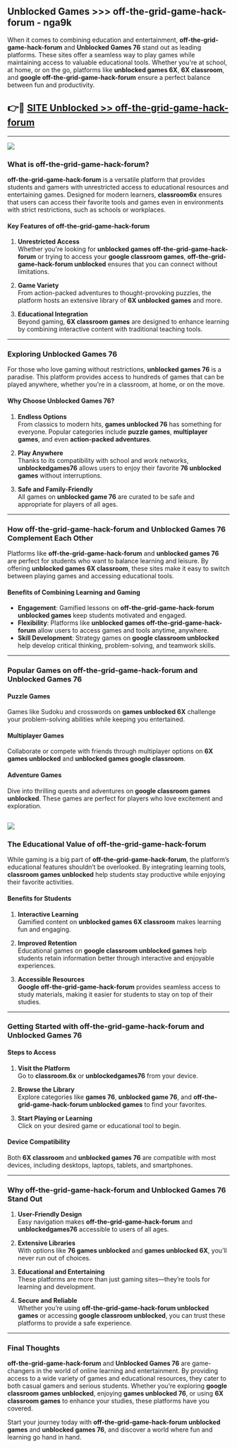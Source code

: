 ## Unblocked Games >>> off-the-grid-game-hack-forum - nga9k 

When it comes to combining education and entertainment, **off-the-grid-game-hack-forum** and **Unblocked Games 76** stand out as leading platforms. These sites offer a seamless way to play games while maintaining access to valuable educational tools. Whether you're at school, at home, or on the go, platforms like **unblocked games 6X**, **6X classroom**, and **google off-the-grid-game-hack-forum** ensure a perfect balance between fun and productivity.
## 👉🔴 [SITE Unblocked >> off-the-grid-game-hack-forum](http://premium.freeplayer.one?title=off-the-grid-game-hack-forum&ref=22JU)
---
<a href="http://premium.freeplayer.one?title=off-the-grid-game-hack-forum&ref=22JU/"><img src="https://github.com/user-attachments/assets/438f12ca-57a4-47a3-8ead-c64da593a1e5"/></a>
### What is off-the-grid-game-hack-forum?  

**off-the-grid-game-hack-forum** is a versatile platform that provides students and gamers with unrestricted access to educational resources and entertaining games. Designed for modern learners, **classroom6x** ensures that users can access their favorite tools and games even in environments with strict restrictions, such as schools or workplaces.  

#### Key Features of off-the-grid-game-hack-forum  

1. **Unrestricted Access**  
   Whether you're looking for **unblocked games off-the-grid-game-hack-forum** or trying to access your **google classroom games**, **off-the-grid-game-hack-forum unblocked** ensures that you can connect without limitations.  

2. **Game Variety**  
   From action-packed adventures to thought-provoking puzzles, the platform hosts an extensive library of **6X unblocked games** and more.  

3. **Educational Integration**  
   Beyond gaming, **6X classroom games** are designed to enhance learning by combining interactive content with traditional teaching tools.  



---

### Exploring Unblocked Games 76  

For those who love gaming without restrictions, **unblocked games 76** is a paradise. This platform provides access to hundreds of games that can be played anywhere, whether you're in a classroom, at home, or on the move.  

#### Why Choose Unblocked Games 76?  

1. **Endless Options**  
   From classics to modern hits, **games unblocked 76** has something for everyone. Popular categories include **puzzle games**, **multiplayer games**, and even **action-packed adventures**.  

2. **Play Anywhere**  
   Thanks to its compatibility with school and work networks, **unblockedgames76** allows users to enjoy their favorite **76 unblocked games** without interruptions.  

3. **Safe and Family-Friendly**  
   All games on **unblocked game 76** are curated to be safe and appropriate for players of all ages.  

---

### How off-the-grid-game-hack-forum and Unblocked Games 76 Complement Each Other  

Platforms like **off-the-grid-game-hack-forum** and **unblocked games 76** are perfect for students who want to balance learning and leisure. By offering **unblocked games 6X classroom**, these sites make it easy to switch between playing games and accessing educational tools.  

#### Benefits of Combining Learning and Gaming  

- **Engagement**: Gamified lessons on **off-the-grid-game-hack-forum unblocked games** keep students motivated and engaged.  
- **Flexibility**: Platforms like **unblocked games off-the-grid-game-hack-forum** allow users to access games and tools anytime, anywhere.  
- **Skill Development**: Strategy games on **google classroom unblocked** help develop critical thinking, problem-solving, and teamwork skills.  

---

### Popular Games on off-the-grid-game-hack-forum and Unblocked Games 76  

#### Puzzle Games  

Games like Sudoku and crosswords on **games unblocked 6X** challenge your problem-solving abilities while keeping you entertained.  

#### Multiplayer Games  

Collaborate or compete with friends through multiplayer options on **6X games unblocked** and **unblocked games google classroom**.  

#### Adventure Games  

Dive into thrilling quests and adventures on **google classroom games unblocked**. These games are perfect for players who love excitement and exploration.  

<a href="http://download.freeplayer.one?title=off-the-grid-game-hack-forum&ref=23D/"><img src="https://github.com/user-attachments/assets/fe0c3e91-c8e1-489c-acf0-e2f614c12fb8"/></a>
---

### The Educational Value of off-the-grid-game-hack-forum  

While gaming is a big part of **off-the-grid-game-hack-forum**, the platform’s educational features shouldn’t be overlooked. By integrating learning tools, **classroom games unblocked** help students stay productive while enjoying their favorite activities.  

#### Benefits for Students  

1. **Interactive Learning**  
   Gamified content on **unblocked games 6X classroom** makes learning fun and engaging.  

2. **Improved Retention**  
   Educational games on **google classroom unblocked games** help students retain information better through interactive and enjoyable experiences.  

3. **Accessible Resources**  
   **Google off-the-grid-game-hack-forum** provides seamless access to study materials, making it easier for students to stay on top of their studies.  

---

### Getting Started with off-the-grid-game-hack-forum and Unblocked Games 76  

#### Steps to Access  

1. **Visit the Platform**  
   Go to **classroom.6x** or **unblockedgames76** from your device.  

2. **Browse the Library**  
   Explore categories like **games 76**, **unblocked game 76**, and **off-the-grid-game-hack-forum unblocked games** to find your favorites.  

3. **Start Playing or Learning**  
   Click on your desired game or educational tool to begin.  

#### Device Compatibility  

Both **6X classroom** and **unblocked games 76** are compatible with most devices, including desktops, laptops, tablets, and smartphones.  

---

### Why off-the-grid-game-hack-forum and Unblocked Games 76 Stand Out  

1. **User-Friendly Design**  
   Easy navigation makes **off-the-grid-game-hack-forum** and **unblockedgames76** accessible to users of all ages.  

2. **Extensive Libraries**  
   With options like **76 games unblocked** and **games unblocked 6X**, you’ll never run out of choices.  

3. **Educational and Entertaining**  
   These platforms are more than just gaming sites—they’re tools for learning and development.  

4. **Secure and Reliable**  
   Whether you’re using **off-the-grid-game-hack-forum unblocked games** or accessing **google classroom unblocked**, you can trust these platforms to provide a safe experience.  

---

### Final Thoughts  

**off-the-grid-game-hack-forum** and **Unblocked Games 76** are game-changers in the world of online learning and entertainment. By providing access to a wide variety of games and educational resources, they cater to both casual gamers and serious students. Whether you’re exploring **google classroom games unblocked**, enjoying **games unblocked 76**, or using **6X classroom games** to enhance your studies, these platforms have you covered.  

Start your journey today with **off-the-grid-game-hack-forum unblocked games** and **unblocked games 76**, and discover a world where fun and learning go hand in hand.  